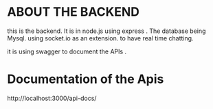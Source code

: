# ABOUT THE BACKEND

this is the backend. It is in node.js using express . The database being Mysql.
using socket.io as an extension. to have real time chatting.


it is using swagger to document the APIs .

# Documentation of the Apis
http://localhost:3000/api-docs/
